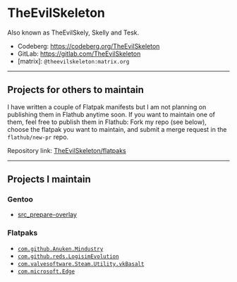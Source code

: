 # TheEvilSkeleton

Also known as TheEvilSkely, Skelly and Tesk.

- Codeberg: https://codeberg.org/TheEvilSkeleton
- GitLab: https://gitlab.com/TheEvilSkeleton
- \[matrix\]: `@theevilskeleton:matrix.org`

---

## Projects for others to maintain

I have written a couple of Flatpak manifests but I am not planning on publishing them in Flathub anytime soon. If you want to maintain one of them, feel free to publish them in Flathub: Fork my repo (see below), choose the flatpak you want to maintain, and submit a merge request in the `flathub/new-pr` repo.

Repository link: [TheEvilSkeleton/flatpaks](https://github.com/TheEvilSkeleton/flatpaks)

---

## Projects I maintain

### Gentoo
- [src_prepare-overlay](https://gitlab.com/src_prepare/src_prepare-overlay)

### Flatpaks
- [`com.github.Anuken.Mindustry`](https://github.com/flathub/com.github.Anuken.Mindustry)
- [`com.github.reds.LogisimEvolution`](https://github.com/flathub/com.github.reds.LogisimEvolution)
- [`com.valvesoftware.Steam.Utility.vkBasalt`](https://github.com/flathub/com.valvesoftware.Steam.Utility.vkBasalt)
- [`com.microsoft.Edge`](https://github.com/flathub/com.microsoft.Edge)

